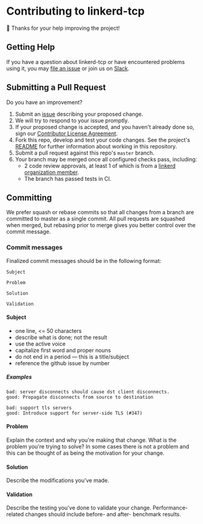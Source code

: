 # Contributing to linkerd-tcp #

:balloon: Thanks for your help improving the project!

## Getting Help ##

If you have a question about linkerd-tcp or have encountered problems using it,
you may [file an issue][issue] or join us on [Slack][slack].

## Submitting a Pull Request ##

Do you have an improvement?

1. Submit an [issue][issue] describing your proposed change.
2. We will try to respond to your issue promptly.
3. If your proposed change is accepted, and you haven't already done so, sign our [Contributor License Agreement][cla].
4. Fork this repo, develop and test your code changes. See the project's [README](README.md) for further information about working in this repository.
5. Submit a pull request against this repo's `master` branch.
6. Your branch may be merged once all configured checks pass, including:
    - 2 code review approvals, at least 1 of which is from a [linkerd organization member][members].
    - The branch has passed tests in CI.

## Committing ##

We prefer squash or rebase commits so that all changes from a branch are
committed to master as a single commit. All pull requests are squashed when
merged, but rebasing prior to merge gives you better control over the commit
message.

### Commit messages ###

Finalized commit messages should be in the following format:

```
Subject

Problem

Solution

Validation
```

#### Subject ####

- one line, <= 50 characters
- describe what is done; not the result
- use the active voice
- capitalize first word and proper nouns
- do not end in a period — this is a title/subject
- reference the github issue by number

##### Examples #####

```
bad: server disconnects should cause dst client disconnects.
good: Propagate disconnects from source to destination
```

```
bad: support tls servers
good: Introduce support for server-side TLS (#347)
```

#### Problem ####

Explain the context and why you're making that change.  What is the problem
you're trying to solve? In some cases there is not a problem and this can be
thought of as being the motivation for your change.

#### Solution ####

Describe the modifications you've made.

#### Validation ####

Describe the testing you've done to validate your change.  Performance-related
changes should include before- and after- benchmark results.

[cla]: https://buoyant.io/cla/
[issue]: https://github.com/linkerd/linkerd-tcp/issues/new
[members]: https://github.com/orgs/linkerd/people
[slack]: http://slack.linkerd.io/
